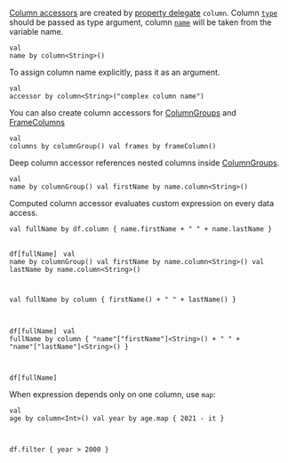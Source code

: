 <?xml version='1.0' encoding='UTF-8'?><topic xsi:noNamespaceSchemaLocation="https://resources.jetbrains.com/stardust/topic.v2.xsd" meta-keywords="" xmlns:xsi="http://www.w3.org/2001/XMLSchema-instance" id="createAccessor" title="Create ColumnAccessor" _md-based="true"> 
<p _o="106" _o-sc="3,0" _o-l="3" _o-e="4,0" _o-tl="-1" _o-s="3,0" _o-cl="0" id="b40978c7"><a _o="106" _o-sc="3,1" LinkStatus="UNKNOWN" _o-l="3" _o-e="3,50" _o-tl="-1" _o-s="3,0" href="DataColumn.md#column-accessors" _o-cl="0" id="39d203d5">Column accessors</a> are created by <a _o="172" _o-sc="3,67" LinkStatus="UNKNOWN" _o-l="3" _o-e="3,140" _o-tl="-1" _o-s="3,66" href="https://kotlinlang.org/docs/delegated-properties.html" _o-cl="66" id="d5370fa1">property delegate</a> <code _o="247" _o-sc="3,142" _o-l="3" _o-e="3,149" _o-tl="-1" _o-s="3,141" _o-cl="141" id="2c59365e">column</code>. Column <a _o="264" _o-sc="3,159" LinkStatus="UNKNOWN" _o-l="3" _o-e="3,192" _o-tl="-1" _o-s="3,158" href="DataColumn.md#properties" _o-cl="158" id="962e6479"><code _o="265" _o-sc="3,160" _o-l="3" _o-e="3,165" _o-tl="-1" _o-s="3,159" _o-cl="159" id="e1a2541c">type</code></a> should be passed as type argument, column <a _o="341" _o-sc="3,236" LinkStatus="UNKNOWN" _o-l="3" _o-e="3,269" _o-tl="-1" _o-s="3,235" href="DataColumn.md#properties" _o-cl="235" id="1afcfd40"><code _o="342" _o-sc="3,237" _o-l="3" _o-e="3,242" _o-tl="-1" _o-s="3,236" _o-cl="236" id="dd9415d3">name</code></a> will be taken from the variable name.</p>

<code _o="449" _o-sc="8,0" _o-l="7" _o-e="9,3" _o-tl="35" _o-s="7,0" style="block" _o-cl="0" id="d8065d40" lang="kotlin">val name by column&lt;String>()
</code>

<p _o="506" _o-sc="13,0" _o-l="13" _o-e="14,0" _o-tl="-1" _o-s="13,0" _o-cl="0" id="53b46a74">To assign column name explicitly, pass it as an argument.</p>

<code _o="606" _o-sc="18,0" _o-l="17" _o-e="19,3" _o-tl="39" _o-s="17,0" style="block" _o-cl="0" id="b517d9b0" lang="kotlin">val accessor by column&lt;String>("complex column name")
</code>

<p _o="688" _o-sc="23,0" _o-l="23" _o-e="24,0" _o-tl="-1" _o-s="23,0" _o-cl="0" id="ea61cf3c">You can also create column accessors for <a _o="729" _o-sc="23,42" LinkStatus="UNKNOWN" _o-l="23" _o-e="23,82" _o-tl="-1" _o-s="23,41" href="DataColumn.md#columngroup" _o-cl="41" id="d44e1f41">ColumnGroups</a> and <a _o="775" _o-sc="23,88" LinkStatus="UNKNOWN" _o-l="23" _o-e="23,128" _o-tl="-1" _o-s="23,87" href="DataColumn.md#framecolumn" _o-cl="87" id="1d04db5b">FrameColumns</a></p>

<code _o="864" _o-sc="28,0" _o-l="27" _o-e="30,3" _o-tl="-1" _o-s="27,0" style="block" _o-cl="0" id="5ee9da72" lang="kotlin">val columns by columnGroup()
val frames by frameColumn()
</code>

<chapter _o="949" _o-sc="34,4" _o-l="34" _o-e="34,25" _o-tl="-1" _o-s="34,0" _o-cl="0" id="deep-column-accessors" title="Deep column accessors">
<p _o="976" _o-sc="36,0" _o-l="36" _o-e="37,0" _o-tl="-1" _o-s="36,0" _o-cl="0" id="87686bb3">Deep column accessor references nested columns inside <a _o="1030" _o-sc="36,55" LinkStatus="UNKNOWN" _o-l="36" _o-e="36,95" _o-tl="-1" _o-s="36,54" href="DataColumn.md#columngroup" _o-cl="54" id="73beceb4">ColumnGroups</a>.</p>

<code _o="1112" _o-sc="41,0" _o-l="40" _o-e="43,3" _o-tl="71" _o-s="40,0" style="block" _o-cl="0" id="4625bda6" lang="kotlin">val name by columnGroup()
val firstName by name.column&lt;String>()
</code>

</chapter><chapter _o="1205" _o-sc="47,4" _o-l="47" _o-e="47,29" _o-tl="-1" _o-s="47,0" _o-cl="0" id="computed-column-accessors" title="Computed column accessors">
<p _o="1236" _o-sc="49,0" _o-l="49" _o-e="50,0" _o-tl="-1" _o-s="49,0" _o-cl="0" id="a22d2027">Computed column accessor evaluates custom expression on every data access.</p>

<tabs id="68b4c6d0">
<tab id="11bee113" title="Properties">
<code _o="1380" _o-sc="56,0" _o-l="55" _o-e="59,3" _o-tl="-1" _o-s="55,0" style="block" _o-cl="0" id="786e43b8" lang="kotlin">val fullName by df.column { name.firstName + " " + name.lastName }

df[fullName]
</code>
</tab>
<tab _o="1476" _o-sc="61,6" _o-l="61" _o-e="63,0" _o-tl="5" _o-s="61,0" _o-cl="0" id="5adf59" title="Accessors">
<code _o="1508" _o-sc="65,0" _o-l="64" _o-e="72,3" _o-tl="71" _o-s="64,0" style="block" _o-cl="0" id="e67ce6fa" lang="kotlin">val name by columnGroup()
val firstName by name.column&lt;String>()
val lastName by name.column&lt;String>()

val fullName by column { firstName() + " " + lastName() }

df[fullName]
</code>
</tab>
<tab _o="1699" _o-sc="74,6" _o-l="74" _o-e="76,0" _o-tl="5" _o-s="74,0" _o-cl="0" id="b132b981" title="Strings">
<code _o="1729" _o-sc="78,0" _o-l="77" _o-e="81,3" _o-tl="61" _o-s="77,0" style="block" _o-cl="0" id="48f9d4ca" lang="kotlin">val fullName by column { "name"["firstName"]&lt;String>() + " " + "name"["lastName"]&lt;String>() }

df[fullName]
</code>
</tab></tabs>

<p _o="1879" _o-sc="86,0" _o-l="86" _o-e="87,0" _o-tl="-1" _o-s="86,0" _o-cl="0" id="863bc411">When expression depends only on one column, use <code _o="1927" _o-sc="86,49" _o-l="86" _o-e="86,53" _o-tl="-1" _o-s="86,48" _o-cl="48" id="5a02d8">map</code>:</p>

<code _o="1966" _o-sc="91,0" _o-l="90" _o-e="95,3" _o-tl="31" _o-s="90,0" style="block" _o-cl="0" id="433652b0" lang="kotlin">val age by column&lt;Int>()
val year by age.map { 2021 - it }

df.filter { year > 2000 }
</code>

</chapter></topic>